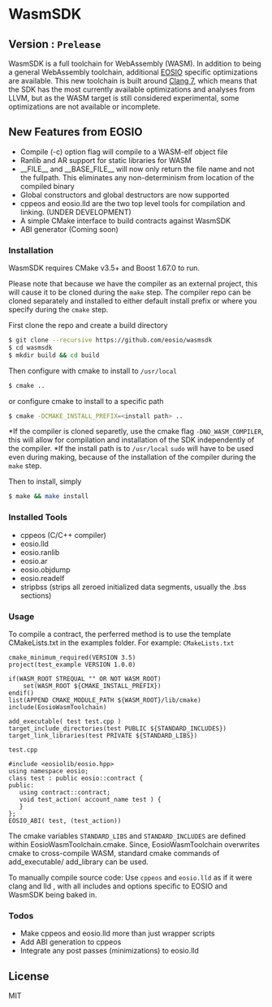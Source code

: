 # WasmSDK
## Version : ```Prelease```

WasmSDK is a full toolchain for WebAssembly (WASM).  In addition to being a general WebAssembly toolchain, additional [EOSIO](https://github.com/eosio/eos) specific optimizations are available.  This new toolchain is built around [Clang 7](https://github.com/eosio/llvm), which means that the SDK has the most currently available optimizations and analyses from LLVM, but as the WASM target is still considered experimental, some optimizations are not available or incomplete.

## New Features from EOSIO
- Compile (-c) option flag will compile to a WASM-elf object file
- Ranlib and AR support for static libraries for WASM
- \_\_FILE\_\_ and \_\_BASE\_FILE\_\_ will now only return the file name and not the fullpath. This eliminates any non-determinism from location of the compiled binary
- Global constructors and global destructors are now supported
- cppeos and eosio.lld are the two top level tools for compilation and linking.  (UNDER DEVELOPMENT)
- A simple CMake interface to build contracts against WasmSDK
- ABI generator (Coming soon)

### Installation
WasmSDK requires CMake v3.5+ and Boost 1.67.0 to run.

Please note that because we have the compiler as an external project, this will cause it to be cloned during the ```make``` step.  The compiler repo can be cloned separately and installed to either default install prefix or where you specify during the ```cmake``` step.

First clone the repo and create a build directory

```sh
$ git clone --recursive https://github.com/eosio/wasmsdk
$ cd wasmsdk
$ mkdir build && cd build
```

Then configure with cmake to install to ```/usr/local```

```sh
$ cmake ..
```

or configure cmake to install to a specific path
```sh
$ cmake -DCMAKE_INSTALL_PREFIX=<install path> ..
```

*If the compiler is cloned separetly, use the cmake flag ```-DNO_WASM_COMPILER```, this will allow for compilation and installation of the SDK independently of the compiler.
 *If the install path is to ```/usr/local``` ```sudo``` will have to be used even during making, because of the installation of the compiler during the ```make``` step.

Then to install, simply
```sh
$ make && make install
```

### Installed Tools
* cppeos (C/C++ compiler)
* eosio.lld
* eosio.ranlib
* eosio.ar
* eosio.objdump
* eosio.readelf
* stripbss (strips all zeroed initialized data segments, usually the .bss sections)

### Usage
To compile a contract, the perferred method is to use the template CMakeLists.txt in the examples folder.
For example:
```CMakeLists.txt```
```
cmake_minimum_required(VERSION 3.5)
project(test_example VERSION 1.0.0)

if(WASM_ROOT STREQUAL "" OR NOT WASM_ROOT)
    set(WASM_ROOT ${CMAKE_INSTALL_PREFIX})
endif()
list(APPEND CMAKE_MODULE_PATH ${WASM_ROOT}/lib/cmake)
include(EosioWasmToolchain)

add_executable( test test.cpp )
target_include_directories(test PUBLIC ${STANDARD_INCLUDES})
target_link_libraries(test PRIVATE ${STANDARD_LIBS})
```
```test.cpp```
```
#include <eosiolib/eosio.hpp>
using namespace eosio;
class test : public eosio::contract {
public:
   using contract::contract;
   void test_action( account_name test ) {
   }
};
EOSIO_ABI( test, (test_action))
```

The cmake variables ```STANDARD_LIBS``` and ```STANDARD_INCLUDES``` are defined within EosioWasmToolchain.cmake.  Since, EosioWasmToolchain overwrites cmake to cross-compile WASM, standard cmake commands of add_executable/ add_library can be used.

To manually compile source code:
Use ```cppeos``` and ```eosio.lld``` as if it were clang and lld , with all includes and options specific to EOSIO and WasmSDK being baked in.

### Todos

 - Make cppeos and eosio.lld more than just wrapper scripts
 - Add ABI generation to cppeos
 - Integrate any post passes (minimizations) to eosio.lld

License
----

MIT
